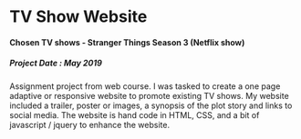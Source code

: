 # TV Show Website 

#### Chosen TV shows - Stranger Things Season 3 (Netflix show)
##### Project Date : May 2019 
Assignment project from web course. I was tasked to create a one page adaptive or responsive website to promote existing TV shows. My website included a trailer,  poster or images, a synopsis of the plot story and links to social media. The website is hand code in HTML, CSS, and a bit of javascript / jquery to enhance the website.
